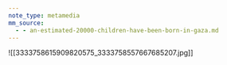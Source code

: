 ```yaml
---
note_type: metamedia
mm_source:
  - - an-estimated-20000-children-have-been-born-in-gaza.md
---
```


![[3333758615909820575_3333758557667685207.jpg]]


